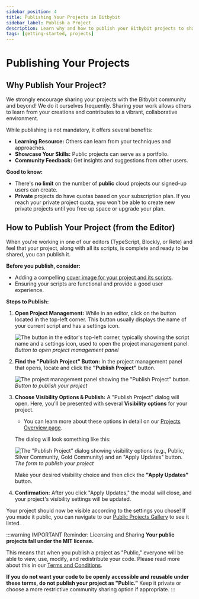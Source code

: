 ```yaml
---
sidebar_position: 4
title: Publishing Your Projects in Bitbybit
sidebar_label: Publish a Project
description: Learn why and how to publish your Bitbybit projects to share them with the community or specific user groups.
tags: [getting-started, projects]
---
```


# Publishing Your Projects

## Why Publish Your Project?

We strongly encourage sharing your projects with the Bitbybit community and beyond! We do it ourselves frequently. Sharing your work allows others to learn from your creations and contributes to a vibrant, collaborative environment.

While publishing is not mandatory, it offers several benefits:
*   **Learning Resource:** Others can learn from your techniques and approaches.
*   **Showcase Your Skills:** Public projects can serve as a portfolio.
*   **Community Feedback:** Get insights and suggestions from other users.

**Good to know:**
*   There's **no limit** on the number of **public** cloud projects our signed-up users can create.
*   **Private** projects do have quotas based on your subscription plan. If you reach your private project quota, you won't be able to create new private projects until you free up space or upgrade your plan.

## How to Publish Your Project (from the Editor)

When you're working in one of our editors (TypeScript, Blockly, or Rete) and feel that your project, along with all its scripts, is complete and ready to be shared, you can publish it.

**Before you publish, consider:**
*   Adding a compelling [cover image for your project and its scripts](/learn/getting-started/basics/projects/cover-image).
*   Ensuring your scripts are functional and provide a good user experience.

**Steps to Publish:**

1.  **Open Project Management:**
    While in an editor, click on the button located in the top-left corner. This button usually displays the name of your current script and has a settings icon.

    ![The button in the editor's top-left corner, typically showing the script name and a settings icon, used to open the project management panel.](https://ik.imagekit.io/bitbybit/app/assets/start/general/assets/cloud/script-icon.jpeg "Button to open project management panel")
    *Button to open project management panel*

2.  **Find the "Publish Project" Button:**
    In the project management panel that opens, locate and click the **"Publish Project"** button.

    ![The project management panel showing the "Publish Project" button.](https://ik.imagekit.io/bitbybit/app/assets/start/general/projects/publish-project-button.jpeg "Publish Project button")
    *Button to publish your project*

3.  **Choose Visibility Options & Publish:**
    A "Publish Project" dialog will open. Here, you'll be presented with several **Visibility options** for your project.
    *   You can learn more about these options in detail on our [Projects Overview page](/learn/getting-started/basics/projects/intro).

    The dialog will look something like this:

    ![The "Publish Project" dialog showing visibility options (e.g., Public, Silver Community, Gold Community) and an "Apply Updates" button.](https://ik.imagekit.io/bitbybit/app/assets/start/general/projects/publish-project-form.jpeg "The form to publish your project")
    *The form to publish your project*

    Make your desired visibility choice and then click the **"Apply Updates"** button.

4.  **Confirmation:**
    After you click "Apply Updates," the modal will close, and your project's visibility settings will be updated.

Your project should now be visible according to the settings you chose! If you made it public, you can navigate to our [Public Projects Gallery](https://bitbybit.dev/projects/public) to see it listed.

:::warning IMPORTANT Reminder: Licensing and Sharing
**Your public projects fall under the MIT license.**

This means that when you publish a project as "Public," everyone will be able to view, use, modify, and redistribute your code. Please read more about this in our [Terms and Conditions](https://bitbybit.dev/terms-and-conditions).

**If you do not want your code to be openly accessible and reusable under these terms, do not publish your project as "Public."** Keep it private or choose a more restrictive community sharing option if appropriate.
:::